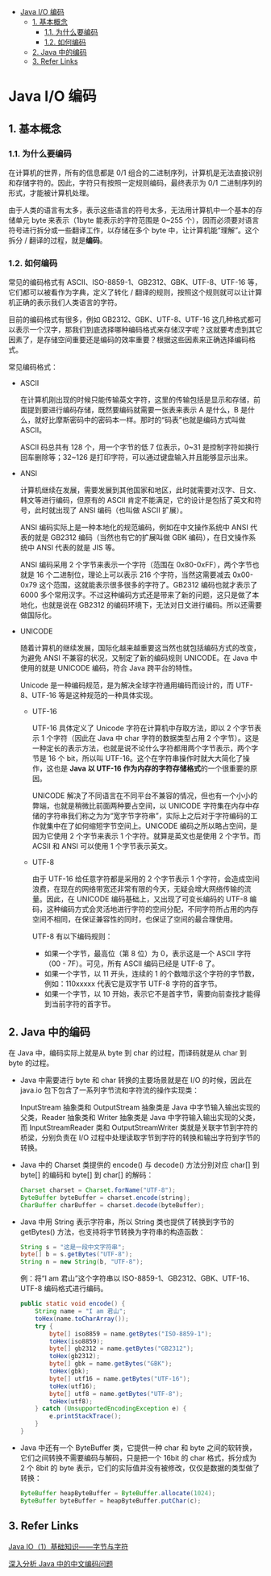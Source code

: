- [Java I/O 编码](#java-io-%E7%BC%96%E7%A0%81)
  - [1. 基本概念](#1-%E5%9F%BA%E6%9C%AC%E6%A6%82%E5%BF%B5)
    - [1.1. 为什么要编码](#11-%E4%B8%BA%E4%BB%80%E4%B9%88%E8%A6%81%E7%BC%96%E7%A0%81)
    - [1.2. 如何编码](#12-%E5%A6%82%E4%BD%95%E7%BC%96%E7%A0%81)
  - [2. Java 中的编码](#2-java-%E4%B8%AD%E7%9A%84%E7%BC%96%E7%A0%81)
  - [3. Refer Links](#3-refer-links)

# Java I/O 编码

## 1. 基本概念

### 1.1. 为什么要编码

在计算机的世界，所有的信息都是 0/1 组合的二进制序列，计算机是无法直接识别和存储字符的。因此，字符只有按照一定规则编码，最终表示为 0/1 二进制序列的形式，才能被计算机处理。

由于人类的语言有太多，表示这些语言的符号太多，无法用计算机中一个基本的存储单元 byte 来表示（1byte 能表示的字符范围是 0~255 个），因而必须要对语言符号进行拆分或一些翻译工作，以存储在多个 byte 中，让计算机能“理解”。这个拆分 / 翻译的过程，就是**编码**。

### 1.2. 如何编码

常见的编码格式有 ASCII、ISO-8859-1、GB2312、GBK、UTF-8、UTF-16 等，它们都可以被看作为字典，定义了转化 / 翻译的规则，按照这个规则就可以让计算机正确的表示我们人类语言的字符。

目前的编码格式有很多，例如 GB2312、GBK、UTF-8、UTF-16 这几种格式都可以表示一个汉字，那我们到底选择哪种编码格式来存储汉字呢？这就要考虑到其它因素了，是存储空间重要还是编码的效率重要？根据这些因素来正确选择编码格式。

常见编码格式：
- ASCII
  
  在计算机刚出现的时候只能传输英文字符，这里的传输包括是显示和存储，前面提到要进行编码存储，既然要编码就需要一张表来表示 A 是什么，B 是什么，就好比摩斯密码中的密码本一样。那时的“码表”也就是编码方式叫做 ASCII。

  ASCII 码总共有 128 个，用一个字节的低 7 位表示，0~31 是控制字符如换行回车删除等；32~126 是打印字符，可以通过键盘输入并且能够显示出来。

- ANSI
  
  计算机继续在发展，需要发展到其他国家和地区，此时就需要对汉字、日文、韩文等进行编码，但原有的 ASCII 肯定不能满足，它的设计是包括了英文和符号，此时就出现了 ANSI 编码（也叫做 ASCII 扩展）。
  
  ANSI 编码实际上是一种本地化的规范编码，例如在中文操作系统中 ANSI 代表的就是 GB2312 编码（当然也有它的扩展叫做 GBK 编码），在日文操作系统中 ANSI 代表的就是 JIS 等。

  ANSI 编码采用 2 个字节来表示一个字符（范围在 0x80-0xFF），两个字节也就是 16 个二进制位，理论上可以表示 216 个字符，当然这需要减去 0x00-0x79 这个范围，这就能表示很多很多的字符了。GB2312 编码也就才表示了 6000 多个常用汉字。不过这种编码方式还是带来了新的问题，这只是做了本地化，也就是说在 GB2312 的编码环境下，无法对日文进行编码。所以还需要做国际化。

- UNICODE

  随着计算机的继续发展，国际化越来越重要这当然也就包括编码方式的改变，为避免 ANSI 不兼容的状况，又制定了新的编码规则 UNICODE。在 Java 中使用的就是 UNICODE 编码，符合 Java 跨平台的特性。
  
  Unicode 是一种编码规范，是为解决全球字符通用编码而设计的，而 UTF-8、UTF-16 等是这种规范的一种具体实现。

  - UTF-16
    
    UTF-16 具体定义了 Unicode 字符在计算机中存取方法，即以 2 个字节表示 1 个字符（因此在 Java 中 char 字符的数据类型占用 2 个字节）。这是一种定长的表示方法，也就是说不论什么字符都用两个字节表示，两个字节是 16 个 bit，所以叫 UTF-16。这个在字符串操作时就大大简化了操作，这也是 **Java 以 UTF-16 作为内存的字符存储格式**的一个很重要的原因。

    UNICODE 解决了不同语言在不同平台不兼容的情况，但也有一个小小的弊端，也就是稍微比前面两种要占空间，以 UNICODE 字符集在内存中存储的字符串我们称之为为“宽字节字符串”，实际上之后对于字符编码的工作就集中在了如何缩短字节空间上。UNICODE 编码之所以略占空间，是因为它使用 2 个字节来表示 1 个字符。就算是英文也是使用 2 个字节。而 ACSII 和 ANSI 可以使用 1 个字节表示英文。

  - UTF-8

    由于 UTF-16 给任意字符都是采用的 2 个字节表示 1 个字符，会造成空间浪费，在现在的网络带宽还非常有限的今天，无疑会增大网络传输的流量。因此，在 UNICODE 编码基础上，又出现了可变长编码的 UTF-8 编码，这种编码方式会灵活地进行字符的空间分配，不同字符所占用的内存空间不相同，在保证兼容性的同时，也保证了空间的最合理使用。

    UTF-8 有以下编码规则：
    - 如果一个字节，最高位（第 8 位）为 0，表示这是一个 ASCII 字符（00 - 7F）。可见，所有 ASCII 编码已经是 UTF-8 了。
    - 如果一个字节，以 11 开头，连续的 1 的个数暗示这个字符的字节数，例如：110xxxxx 代表它是双字节 UTF-8 字符的首字节。
    - 如果一个字节，以 10 开始，表示它不是首字节，需要向前查找才能得到当前字符的首字节。

## 2. Java 中的编码

在 Java 中，编码实际上就是从 byte 到 char 的过程，而译码就是从 char 到 byte 的过程。

- Java 中需要进行 byte 和 char 转换的主要场景就是在 I/O 的时候，因此在 java.io 包下包含了一系列字节流和字符流的操作实现类：

  InputStream 抽象类和 OutputStream 抽象类是 Java 中字节输入输出实现的父类，Reader 抽象类和 Writer 抽象类是 Java 中字符输入输出实现的父类，而 InputStreamReader 类和 OutputStreamWriter 类就是关联字节到字符的桥梁，分别负责在 I/O 过程中处理读取字节到字符的转换和输出字符到字节的转换。

- Java 中的 Charset 类提供的 encode() 与 decode() 方法分别对应 char[] 到 byte[] 的编码和 byte[] 到 char[] 的解码：
  ```java
  Charset charset = Charset.forName("UTF-8"); 
  ByteBuffer byteBuffer = charset.encode(string); 
  CharBuffer charBuffer = charset.decode(byteBuffer);
  ```

- Java 中用 String 表示字符串，所以 String 类也提供了转换到字节的 getBytes() 方法，也支持将字节转换为字符串的构造函数：
  ```java
  String s = "这是一段中文字符串"; 
  byte[] b = s.getBytes("UTF-8"); 
  String n = new String(b, "UTF-8");
  ```

  例：将“I am 君山”这个字符串以 ISO-8859-1、GB2312、GBK、UTF-16、UTF-8 编码格式进行编码。
  ```java
  public static void encode() { 
      String name = "I am 君山"; 
      toHex(name.toCharArray()); 
      try { 
          byte[] iso8859 = name.getBytes("ISO-8859-1"); 
          toHex(iso8859); 
          byte[] gb2312 = name.getBytes("GB2312"); 
          toHex(gb2312); 
          byte[] gbk = name.getBytes("GBK"); 
          toHex(gbk); 
          byte[] utf16 = name.getBytes("UTF-16"); 
          toHex(utf16); 
          byte[] utf8 = name.getBytes("UTF-8"); 
          toHex(utf8); 
      } catch (UnsupportedEncodingException e) { 
          e.printStackTrace(); 
      } 
  }
  ```

- Java 中还有一个 ByteBuffer 类，它提供一种 char 和 byte 之间的软转换，它们之间转换不需要编码与解码，只是把一个 16bit 的 char 格式，拆分成为 2 个 8bit 的 byte 表示，它们的实际值并没有被修改，仅仅是数据的类型做了转换：
  ```java
  ByteBuffer heapByteBuffer = ByteBuffer.allocate(1024); 
  ByteBuffer byteBuffer = heapByteBuffer.putChar(c);
  ```

## 3. Refer Links

[Java IO（1）基础知识——字节与字符](https://www.cnblogs.com/yulinfeng/p/7896470.html)

[深入分析 Java 中的中文编码问题](https://www.ibm.com/developerworks/cn/java/j-lo-chinesecoding/)